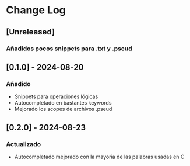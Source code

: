 # Change Log

## [Unreleased]

### Añadidos pocos snippets para .txt y .pseud


## [0.1.0] - 2024-08-20

### Añadido

- Snippets para operaciones lógicas
- Autocompletado en bastantes keywords
- Mejorado los scopes de archivos .pseud

## [0.2.0] - 2024-08-23

### Actualizado

- Autocompletado mejorado con la mayoria de las palabras usadas en C
